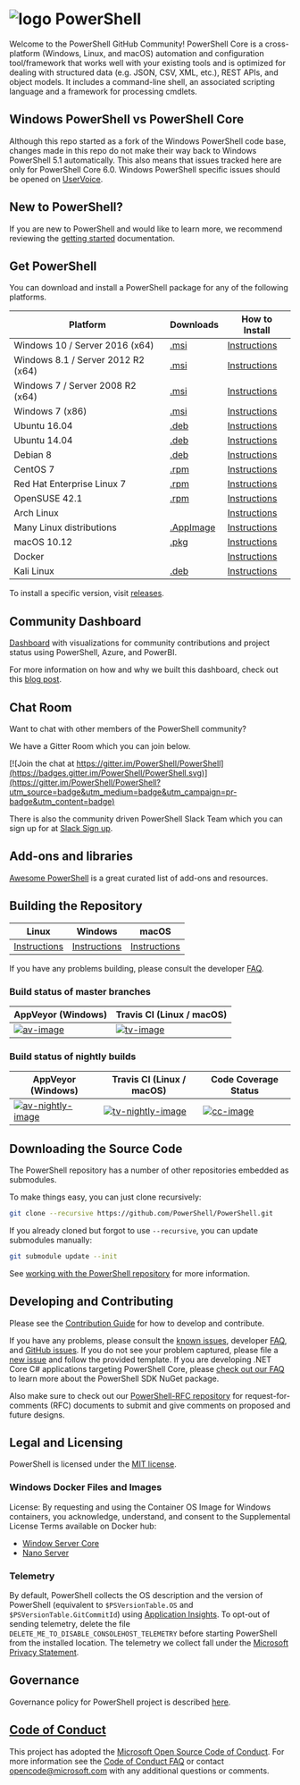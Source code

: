 # ![logo][] PowerShell

Welcome to the PowerShell GitHub Community!
PowerShell Core is a cross-platform (Windows, Linux, and macOS) automation and configuration tool/framework that works well with your existing tools and is optimized
for dealing with structured data (e.g. JSON, CSV, XML, etc.), REST APIs, and object models.
It includes a command-line shell, an associated scripting language and a framework for processing cmdlets.

[logo]: assets/Powershell_64.png

## Windows PowerShell vs PowerShell Core

Although this repo started as a fork of the Windows PowerShell code base, changes made in this repo do not make their way back to Windows PowerShell 5.1 automatically.
This also means that issues tracked here are only for PowerShell Core 6.0.
Windows PowerShell specific issues should be opened on [UserVoice][].

[UserVoice]: https://windowsserver.uservoice.com/forums/301869-powershell

## New to PowerShell?

If you are new to PowerShell and would like to learn more, we recommend reviewing the [getting started][] documentation.

[getting started]: docs/learning-powershell

## Get PowerShell

You can download and install a PowerShell package for any of the following platforms.

| Platform                           | Downloads              | How to Install                |
| ---------------------------------- | ---------------------- | ----------------------------- |
| Windows 10 / Server 2016 (x64)     | [.msi][rl-windows10]   | [Instructions][in-windows]    |
| Windows 8.1 / Server 2012 R2 (x64) | [.msi][rl-windows81]   | [Instructions][in-windows]    |
| Windows 7 / Server 2008 R2 (x64)   | [.msi][rl-windows7-64] | [Instructions][in-windows]    |
| Windows 7 (x86)                    | [.msi][rl-windows7-86] | [Instructions][in-windows]    |
| Ubuntu 16.04                       | [.deb][rl-ubuntu16]    | [Instructions][in-ubuntu16]   |
| Ubuntu 14.04                       | [.deb][rl-ubuntu14]    | [Instructions][in-ubuntu14]   |
| Debian 8                           | [.deb][rl-ubuntu14]    | [Instructions][in-deb8]       |
| CentOS 7                           | [.rpm][rl-centos]      | [Instructions][in-centos]     |
| Red Hat Enterprise Linux 7         | [.rpm][rl-centos]      | [Instructions][in-rhel7]      |
| OpenSUSE 42.1                      | [.rpm][rl-opensuse421] | [Instructions][in-opensuse421]|
| Arch Linux                         |                        | [Instructions][in-archlinux]  |
| Many Linux distributions           | [.AppImage][rl-ai]     | [Instructions][in-appimage]   |
| macOS 10.12                        | [.pkg][rl-macos]       | [Instructions][in-macos]      |
| Docker                             |                        | [Instructions][in-docker]     |
| Kali Linux                         | [.deb][rl-ubuntu16]    | [Instructions][in-kali]

[rl-windows10]: https://github.com/PowerShell/PowerShell/releases/download/v6.0.0-beta.3/PowerShell-6.0.0-beta.3-win10-win2016-x64.msi
[rl-windows81]: https://github.com/PowerShell/PowerShell/releases/download/v6.0.0-beta.3/PowerShell-6.0.0-beta.3-win81-win2012r2-x64.msi
[rl-windows7-64]: https://github.com/PowerShell/PowerShell/releases/download/v6.0.0-alpha.18/PowerShell-6.0.0-alpha.18-win7-win2008r2-x64.msi
[rl-windows7-86]: https://github.com/PowerShell/PowerShell/releases/download/v6.0.0-alpha.18/PowerShell-6.0.0-alpha.18-win7-x86.msi
[rl-ubuntu16]: https://github.com/PowerShell/PowerShell/releases/download/v6.0.0-beta.3/powershell_6.0.0-beta.3-1ubuntu1.16.04.1_amd64.deb
[rl-ubuntu14]: https://github.com/PowerShell/PowerShell/releases/download/v6.0.0-beta.3/powershell_6.0.0-beta.3-1ubuntu1.14.04.1_amd64.deb
[rl-centos]: https://github.com/PowerShell/PowerShell/releases/download/v6.0.0-beta.3/powershell-6.0.0_beta.3-1.el7.x86_64.rpm
[rl-ai]: https://github.com/PowerShell/PowerShell/releases/download/v6.0.0-beta.3/PowerShell-6.0.0-beta.3-x86_64.AppImage
[rl-macos]: https://github.com/PowerShell/PowerShell/releases/download/v6.0.0-beta.3/powershell-6.0.0-beta.3-osx.10.12-x64.pkg
[rl-opensuse421]: https://github.com/PowerShell/PowerShell/releases/download/v6.0.0-beta.3/powershell-6.0.0_beta.3-1.suse.42.1.x86_64.rpm

[installation]: docs/installation
[in-windows]: docs/installation/windows.md#msi
[in-ubuntu14]: docs/installation/linux.md#ubuntu-1404
[in-ubuntu16]: docs/installation/linux.md#ubuntu-1604
[in-deb8]: docs/installation/linux.md#debian-8
[in-centos]: docs/installation/linux.md#centos-7
[in-rhel7]: docs/installation/linux.md#red-hat-enterprise-linux-rhel-7
[in-archlinux]: docs/installation/linux.md#arch-linux
[in-appimage]: docs/installation/linux.md#linux-appimage
[in-macos]: docs/installation/linux.md#macos-1012
[in-docker]: docker
[in-opensuse421]: docs/installation/linux.md#opensuse-421
[in-kali]: docs/installation/linux.md#kali

To install a specific version, visit [releases](https://github.com/PowerShell/PowerShell/releases).

## Community Dashboard

[Dashboard](https://aka.ms/psgithubbi) with visualizations for community contributions and project status using PowerShell, Azure, and PowerBI.

For more information on how and why we built this dashboard, check out this [blog post](https://blogs.msdn.microsoft.com/powershell/2017/01/31/powershell-open-source-community-dashboard/).

## Chat Room

Want to chat with other members of the PowerShell community?

We have a Gitter Room which you can join below.

[![Join the chat at https://gitter.im/PowerShell/PowerShell](https://badges.gitter.im/PowerShell/PowerShell.svg)](https://gitter.im/PowerShell/PowerShell?utm_source=badge&utm_medium=badge&utm_campaign=pr-badge&utm_content=badge)

There is also the community driven PowerShell Slack Team which you can sign up for at [Slack Sign up].

[Slack Sign up]: http://slack.poshcode.org

## Add-ons and libraries

[Awesome PowerShell](https://github.com/janikvonrotz/awesome-powershell) is a great curated list of add-ons and resources.

## Building the Repository

| Linux                    | Windows                    | macOS                   |
|--------------------------|----------------------------|------------------------|
| [Instructions][bd-linux] | [Instructions][bd-windows] | [Instructions][bd-macOS] |

If you have any problems building, please consult the developer [FAQ][].

### Build status of master branches

| AppVeyor (Windows)       | Travis CI (Linux / macOS) |
|--------------------------|--------------------------|
| [![av-image][]][av-site] | [![tv-image][]][tv-site] |

### Build status of nightly builds

| AppVeyor (Windows)       | Travis CI (Linux / macOS) | Code Coverage Status |
|--------------------------|---------------------------|----------------------|
| [![av-nightly-image][]][av-nightly-site] | [![tv-nightly-image][]][tv-site] | [![cc-image][]][cc-site] |

[bd-linux]: docs/building/linux.md
[bd-windows]: docs/building/windows-core.md
[bd-macOS]: docs/building/macos.md

[FAQ]: docs/FAQ.md

[tv-image]: https://travis-ci.org/PowerShell/PowerShell.svg?branch=master
[tv-site]: https://travis-ci.org/PowerShell/PowerShell/branches
[av-image]: https://ci.appveyor.com/api/projects/status/nsng9iobwa895f98/branch/master?svg=true
[av-site]: https://ci.appveyor.com/project/PowerShell/powershell
[tv-nightly-image]: https://jimtru1979.blob.core.windows.net/badges/DailyBuildStatus.svg
[av-nightly-image]: https://ci.appveyor.com/api/projects/status/46yd4jogtm2jodcq?svg=true
[av-nightly-site]: https://ci.appveyor.com/project/PowerShell/powershell-f975h
[cc-site]: https://coveralls.io/github/PowerShell/PowerShell?branch=master
[cc-image]: https://coveralls.io/repos/github/PowerShell/PowerShell/badge.svg?branch=master

## Downloading the Source Code

The PowerShell repository has a number of other repositories embedded as submodules.

To make things easy, you can just clone recursively:

```sh
git clone --recursive https://github.com/PowerShell/PowerShell.git
```

If you already cloned but forgot to use `--recursive`, you can update submodules manually:

```sh
git submodule update --init
```

See [working with the PowerShell repository](docs/git) for more information.

## Developing and Contributing

Please see the [Contribution Guide][] for how to develop and contribute.

If you have any problems, please consult the [known issues][], developer [FAQ][], and [GitHub issues][].
If you do not see your problem captured, please file a [new issue][] and follow the provided template.
If you are developing .NET Core C# applications targeting PowerShell Core, please [check out our FAQ][] to learn more about the PowerShell SDK NuGet package.

Also make sure to check out our [PowerShell-RFC repository](https://github.com/powershell/powershell-rfc) for request-for-comments (RFC) documents to submit and give comments on proposed and future designs.

[check out our FAQ]: docs/FAQ.md#where-do-i-get-the-powershell-core-sdk-package
[Contribution Guide]: .github/CONTRIBUTING.md
[known issues]: docs/KNOWNISSUES.md
[GitHub issues]: https://github.com/PowerShell/PowerShell/issues
[new issue]:https://github.com/PowerShell/PowerShell/issues/new

## Legal and Licensing

PowerShell is licensed under the [MIT license][].

[MIT license]: LICENSE.txt

### Windows Docker Files and Images

License: By requesting and using the Container OS Image for Windows containers, you acknowledge, understand, and consent to the Supplemental License Terms available on Docker hub:

- [Window Server Core](https://hub.docker.com/r/microsoft/windowsservercore/)
- [Nano Server](https://hub.docker.com/r/microsoft/nanoserver/)

### Telemetry

By default, PowerShell collects the OS description and the version of PowerShell (equivalent to `$PSVersionTable.OS` and `$PSVersionTable.GitCommitId`) using [Application Insights](https://azure.microsoft.com/en-us/services/application-insights/).
To opt-out of sending telemetry, delete the file `DELETE_ME_TO_DISABLE_CONSOLEHOST_TELEMETRY` before starting PowerShell from the installed location.
The telemetry we collect fall under the [Microsoft Privacy Statement](https://privacy.microsoft.com/en-us/privacystatement/).

## Governance

Governance policy for PowerShell project is described [here][].

[here]: https://github.com/PowerShell/PowerShell/blob/master/docs/community/governance.md

## [Code of Conduct][conduct-md]

This project has adopted the [Microsoft Open Source Code of Conduct][conduct-code].
For more information see the [Code of Conduct FAQ][conduct-FAQ] or contact [opencode@microsoft.com][conduct-email] with any additional questions or comments.

[conduct-code]: http://opensource.microsoft.com/codeofconduct/
[conduct-FAQ]: http://opensource.microsoft.com/codeofconduct/faq/
[conduct-email]: mailto:opencode@microsoft.com
[conduct-md]: ./CODE_OF_CONDUCT.md
